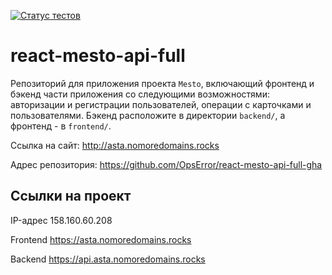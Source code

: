 [![Статус тестов](../../actions/workflows/tests.yml/badge.svg)](../../actions/workflows/tests.yml)

# react-mesto-api-full
Репозиторий для приложения проекта `Mesto`, включающий фронтенд и бэкенд части приложения со следующими возможностями: авторизации и регистрации пользователей, операции с карточками и пользователями. Бэкенд расположите в директории `backend/`, а фронтенд - в `frontend/`. 
  
Ссылка на сайт: http://asta.nomoredomains.rocks

Адрес репозитория: https://github.com/OpsError/react-mesto-api-full-gha

## Ссылки на проект

IP-адрес 158.160.60.208

Frontend https://asta.nomoredomains.rocks

Backend https://api.asta.nomoredomains.rocks
